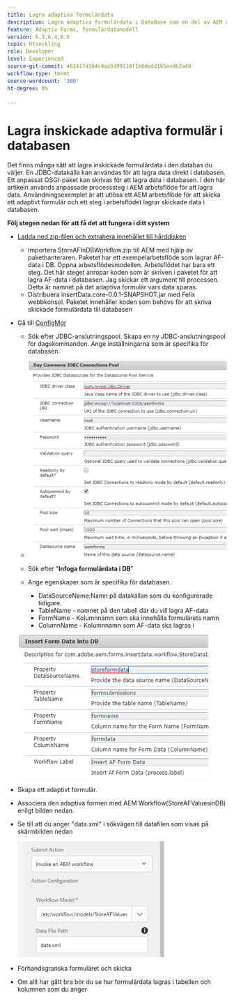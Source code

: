 ```yaml
---
title: Lagra adaptiva formulärdata
description: Lagra adaptiva formulärdata i DataBase som en del av AEM arbetsflöde
feature: Adaptiv Forms, formulärdatamodell
version: 6.3,6.4,6.5
topic: Utveckling
role: Developer
level: Experienced
source-git-commit: 462417d384c4aa5d99110f1b8dadd165ea9b2a49
workflow-type: tm+mt
source-wordcount: '380'
ht-degree: 0%

---
```



# Lagra inskickade adaptiva formulär i databasen

Det finns många sätt att lagra inskickade formulärdata i den databas du väljer. En JDBC-datakälla kan användas för att lagra data direkt i databasen. Ett anpassat OSGI-paket kan skrivas för att lagra data i databasen. I den här artikeln används anpassade processsteg i AEM arbetsflöde för att lagra data.
Användningsexemplet är att utlösa ett AEM arbetsflöde för att skicka ett adaptivt formulär och ett steg i arbetsflödet lagrar skickade data i databasen.

**Följ stegen nedan för att få det att fungera i ditt system**

* [Ladda ned zip-filen och extrahera innehållet till hårddisken](assets/storeafdataindb.zip)

   * Importera StoreAFInDBWorkflow.zip till AEM med hjälp av pakethanteraren. Paketet har ett exempelarbetsflöde som lagrar AF-data i DB. Öppna arbetsflödesmodellen. Arbetsflödet har bara ett steg. Det här steget anropar koden som är skriven i paketet för att lagra AF-data i databasen. Jag skickar ett argument till processen. Detta är namnet på det adaptiva formulär vars data sparas.
   * Distribuera insertData.core-0.0.1-SNAPSHOT.jar med Felix webbkonsol. Paketet innehåller koden som behövs för att skriva skickade formulärdata till databasen

* Gå till [ConfigMgr](http://localhost:4502/system/console/configMgr)

   * Sök efter JDBC-anslutningspool. Skapa en ny JDBC-anslutningspool för dagskommandon. Ange inställningarna som är specifika för databasen.

   * ![jdbc-anslutningspool](assets/jdbc-connection-pool.png)
   * Sök efter &quot;**Infoga formulärdata i DB**&quot;
   * Ange egenskaper som är specifika för databasen.
      * DataSourceName:Namn på datakällan som du konfigurerade tidigare.
      * TableName - namnet på den tabell där du vill lagra AF-data
      * FormName - Kolumnnamn som ska innehålla formulärets namn
      * ColumnName - Kolumnnamn som AF-data ska lagras i

   ![infoga data](assets/insertdata.PNG)

* Skapa ett adaptivt formulär.

* Associera den adaptiva formen med AEM Workflow(StoreAFValuesinDB) enligt bilden nedan.

* Se till att du anger &quot;data.xml&quot; i sökvägen till datafilen som visas på skärmbilden nedan

   ![inlämning](assets/submissionafforms.png)

* Förhandsgranska formuläret och skicka

* Om allt har gått bra bör du se hur formulärdata lagras i tabellen och kolumnen som du anger



